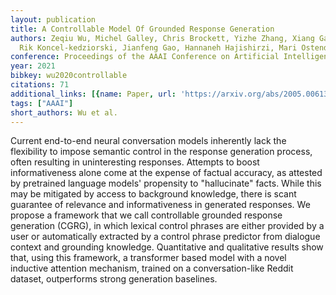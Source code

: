 ```yaml
---
layout: publication
title: A Controllable Model Of Grounded Response Generation
authors: Zeqiu Wu, Michel Galley, Chris Brockett, Yizhe Zhang, Xiang Gao, Chris Quirk,
  Rik Koncel-kedziorski, Jianfeng Gao, Hannaneh Hajishirzi, Mari Ostendorf, Bill Dolan
conference: Proceedings of the AAAI Conference on Artificial Intelligence
year: 2021
bibkey: wu2020controllable
citations: 71
additional_links: [{name: Paper, url: 'https://arxiv.org/abs/2005.00613'}]
tags: ["AAAI"]
short_authors: Wu et al.
---
```

Current end-to-end neural conversation models inherently lack the flexibility
to impose semantic control in the response generation process, often resulting
in uninteresting responses. Attempts to boost informativeness alone come at the
expense of factual accuracy, as attested by pretrained language models'
propensity to "hallucinate" facts. While this may be mitigated by access to
background knowledge, there is scant guarantee of relevance and informativeness
in generated responses. We propose a framework that we call controllable
grounded response generation (CGRG), in which lexical control phrases are
either provided by a user or automatically extracted by a control phrase
predictor from dialogue context and grounding knowledge. Quantitative and
qualitative results show that, using this framework, a transformer based model
with a novel inductive attention mechanism, trained on a conversation-like
Reddit dataset, outperforms strong generation baselines.